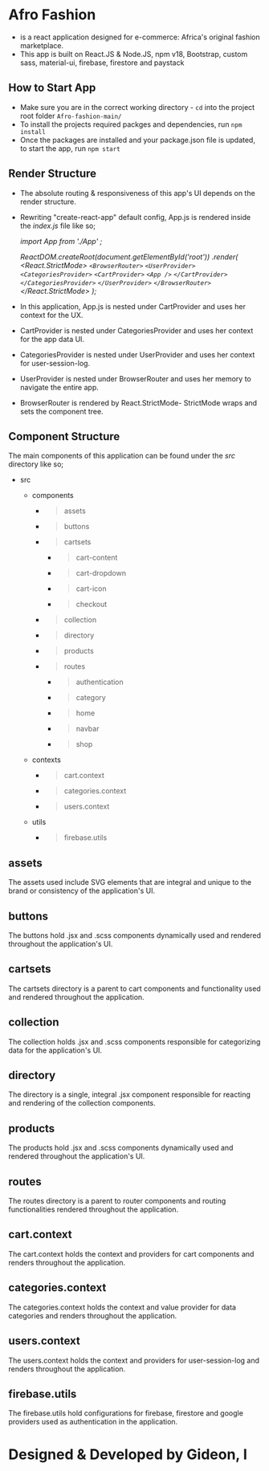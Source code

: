 # Afro Fashion

- is a react application designed for e-commerce: Africa's original fashion marketplace.
- This app is built on React.JS & Node.JS, npm v18, Bootstrap, custom sass, material-ui, firebase, firestore and paystack

## How to Start App

- Make sure you are in the correct working directory - `cd` into the project root folder `Afro-fashion-main/`
- To install the projects required packges and dependencies, run `npm install`
- Once the packages are installed and your package.json file is updated, to start the app, run `npm start`

## Render Structure

- The absolute routing & responsiveness of this app's UI depends on the render structure.
- Rewriting "create-react-app" default config, App.js is rendered inside the _index.js_ file like so;

  _import App from './App' ;_

  _ReactDOM.createRoot(document.getElementById('root'))
  .render(
  <React.StrictMode>
  `<BrowserRouter>`
  `<UserProvider>`
  `<CategoriesProvider>`
  `<CartProvider>`
  `<App />`
  `</CartProvider>`
  `</CategoriesProvider>`
  `</UserProvider>`
  `</BrowserRouter>`
  </React.StrictMode>
  );_

- In this application, App.js is nested under CartProvider and uses her context for the UX.
- CartProvider is nested under CategoriesProvider and uses her context for the app data UI.
- CategoriesProvider is nested under UserProvider and uses her context for user-session-log.
- UserProvider is nested under BrowserRouter and uses her memory to navigate the entire app.
- BrowserRouter is rendered by React.StrictMode- StrictMode wraps and sets the component tree.

## Component Structure

The main components of this application can be found under the _src_ directory like so;

- src

  - components

    - > assets
    - > buttons
    - > cartsets

      - > cart-content
      - > cart-dropdown
      - > cart-icon
      - > checkout

    - > collection
    - > directory
    - > products
    - > routes

      - > authentication
      - > category
      - > home
      - > navbar
      - > shop

  - contexts

    - > cart.context
    - > categories.context
    - > users.context

  - utils

    - > firebase.utils

## assets

The assets used include SVG elements that are integral and unique to the brand or consistency of the application's UI.

## buttons

The buttons hold .jsx and .scss components dynamically used and rendered throughout the application's UI.

## cartsets

The cartsets directory is a parent to cart components and functionality used and rendered throughout the application.

## collection

The collection holds .jsx and .scss components responsible for categorizing data for the application's UI.

## directory

The directory is a single, integral .jsx component responsible for reacting and rendering of the collection components.

## products

The products hold .jsx and .scss components dynamically used and rendered throughout the application's UI.

## routes

The routes directory is a parent to router components and routing functionalities rendered throughout the application.

## cart.context

The cart.context holds the context and providers for cart components and renders throughout the application.

## categories.context

The categories.context holds the context and value provider for data categories and renders throughout the application.

## users.context

The users.context holds the context and providers for user-session-log and renders throughout the application.

## firebase.utils

The firebase.utils hold configurations for firebase, firestore and google providers used as authentication in the application.

# Designed & Developed by Gideon, I
